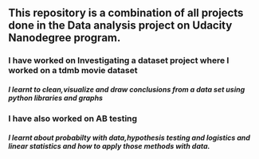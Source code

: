 ## This repository is a combination of all projects done in the Data analysis project on Udacity Nanodegree program.

### I have worked on Investigating a dataset project where I worked on a tdmb movie dataset

##### I learnt to clean,visualize and draw conclusions from a data set using python libraries and graphs

### I have also worked on AB testing

##### I learnt about probabilty with data,hypothesis testing and logistics and linear statistics and how to apply those methods with data.


